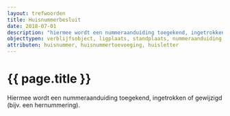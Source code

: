 ```yaml
---
layout: trefwoorden
title: Huisnummerbesluit
date: 2018-07-01
description: "hiermee wordt een nummeraanduiding toegekend, ingetrokken of gewijzigd"
objecttypen: verblijfsobject, ligplaats, standplaats, nummeraanduiding
attributen: huisnummer, huisnummertoevoeging, huisletter
---
```


# {{ page.title }}

Hiermee wordt een nummeraanduiding toegekend, ingetrokken of gewijzigd (bijv. een hernummering).

